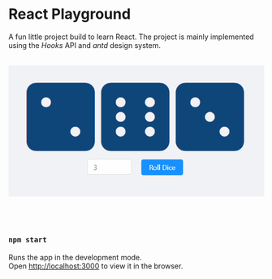 # React Playground

A fun little project build to learn React. The project is mainly implemented using the _Hooks_ API and _antd_ design system.
<br></br>

<p align="center">
  <img src="demo/react-dice.gif">
</p>

<br></br>

### `npm start`

Runs the app in the development mode.<br />
Open [http://localhost:3000](http://localhost:3000) to view it in the browser.
